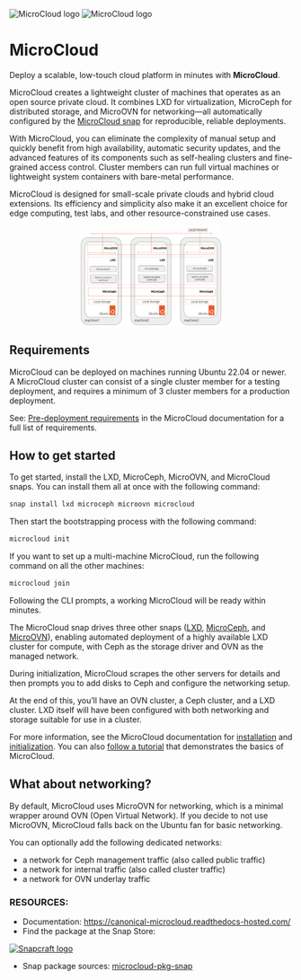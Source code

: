 <p align="left">
    <img alt="MicroCloud logo" width="10%" src="doc/images/microcloud_logo_dark.svg#gh-dark-mode-only">
    <img alt="MicroCloud logo" width="10%" src="doc/images/microcloud_logo_light.svg#gh-light-mode-only">
</p>

# **MicroCloud**

Deploy a scalable, low-touch cloud platform in minutes with **MicroCloud**.

MicroCloud creates a lightweight cluster of machines that operates as an open source private cloud. It combines LXD for virtualization, MicroCeph for distributed storage, and MicroOVN for networking—all automatically configured by the [MicroCloud snap](https://snapcraft.io/microcloud) for reproducible, reliable deployments.

With MicroCloud, you can eliminate the complexity of manual setup and quickly benefit from high availability, automatic security updates, and the advanced features of its components such as self-healing clusters and fine-grained access control. Cluster members can run full virtual machines or lightweight system containers with bare-metal performance.

MicroCloud is designed for small-scale private clouds and hybrid cloud extensions. Its efficiency and simplicity also make it an excellent choice for edge computing, test labs, and other resource-constrained use cases.

<div style="display: flex; justify-content: center;">
  <img alt="MicroCloud basic architecture" width="50%"  src="doc/images/microcloud_basic_architecture.svg">
</div>

## **Requirements**

MicroCloud can be deployed on machines running Ubuntu 22.04 or newer. A MicroCloud cluster can consist of a single cluster member for a testing deployment, and requires a minimum of 3 cluster members for a production deployment. 

See: [Pre-deployment requirements](https://canonical-microcloud.readthedocs-hosted.com/en/latest/microcloud/how-to/install/#pre-deployment-requirements) in the MicroCloud documentation for a full list of requirements.


## **How to get started**

To get started, install the LXD, MicroCeph, MicroOVN, and MicroCloud snaps. You can install them all at once with the following command:

```sh
snap install lxd microceph microovn microcloud
```

Then start the bootstrapping process with the following command:

```sh
microcloud init
```

If you want to set up a multi-machine MicroCloud, run the following command on all the other machines:

```sh
microcloud join
```

Following the CLI prompts, a working MicroCloud will be ready within minutes.

The MicroCloud snap drives three other snaps ([LXD](https://canonical-microcloud.readthedocs-hosted.com/en/latest/lxd/), [MicroCeph](https://canonical-microcloud.readthedocs-hosted.com/en/latest/microceph/), and [MicroOVN](https://canonical-microcloud.readthedocs-hosted.com/en/latest/microovn/)), enabling automated deployment of a highly available LXD cluster for compute, with Ceph as the storage driver and OVN as the managed network.

During initialization, MicroCloud scrapes the other servers for details and then prompts you to add disks to Ceph and configure the networking setup.

At the end of this, you’ll have an OVN cluster, a Ceph cluster, and a LXD cluster. LXD itself will have been configured with both networking and storage suitable for use in a cluster.

For more information, see the MicroCloud documentation for [installation](https://canonical-microcloud.readthedocs-hosted.com/en/latest/microcloud/how-to/install/) and [initialization](https://canonical-microcloud.readthedocs-hosted.com/en/latest/microcloud/how-to/initialize/). You can also [follow a tutorial](https://canonical-microcloud.readthedocs-hosted.com/en/latest/microcloud/tutorial/get_started/) that demonstrates the basics of MicroCloud.

## **What about networking?**

By default, MicroCloud uses MicroOVN for networking, which is a minimal wrapper around OVN (Open Virtual Network).
If you decide to not use MicroOVN, MicroCloud falls back on the Ubuntu fan for basic networking.

You can optionally add the following dedicated networks:
  - a network for Ceph management traffic (also called public traffic)
  - a network for internal traffic (also called cluster traffic)
  - a network for OVN underlay traffic

### **RESOURCES:**

- Documentation: https://canonical-microcloud.readthedocs-hosted.com/
- Find the package at the Snap Store:

 [![Snapcraft logo](https://dashboard.snapcraft.io/site_media/appmedia/2018/04/Snapcraft-logo-bird.png)](https://snapcraft.io/microcloud)

- Snap package sources: [microcloud-pkg-snap](https://github.com/canonical/microcloud-pkg-snap)
